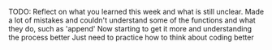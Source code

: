 TODO: Reflect on what you learned this week and what is still unclear.
Made a lot of mistakes and couldn't understand some of the functions and what they do, such as 'append'
Now starting to get it more and understanding the process better
Just need to practice how to think about coding better
